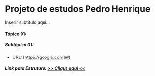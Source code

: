 # Projeto de estudos Pedro Henrique
Inserir subtítulo aqui...

#### Tópico 01:
##### Subtópico 01: 
- URL: [https://google.com](#) 

##### Link para Estrutura: [>> Clique aqui <<](https://google.com)

